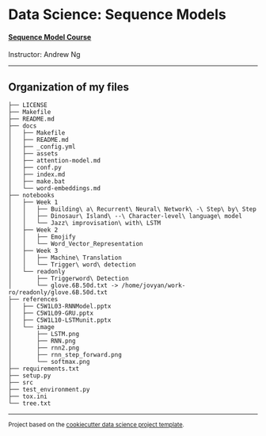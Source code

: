 Data Science: Sequence Models
==============================

#### [Sequence Model Course](https://www.coursera.org/learn/nlp-sequence-models/home/welcome)  

 Instructor: Andrew Ng


------------
Organization of my files
------------

    ├── LICENSE
    ├── Makefile
    ├── README.md
    ├── docs
    │   ├── Makefile
    │   ├── README.md
    │   ├── _config.yml
    │   ├── assets
    │   ├── attention-model.md
    │   ├── conf.py
    │   ├── index.md
    │   ├── make.bat
    │   └── word-embeddings.md
    ├── notebooks
    │   ├── Week 1
    │   │   ├── Building\ a\ Recurrent\ Neural\ Network\ -\ Step\ by\ Step
    │   │   ├── Dinosaur\ Island\ --\ Character-level\ language\ model
    │   │   └── Jazz\ improvisation\ with\ LSTM
    │   ├── Week 2
    │   │   ├── Emojify
    │   │   └── Word_Vector_Representation
    │   ├── Week 3
    │   │   ├── Machine\ Translation
    │   │   └── Trigger\ word\ detection
    │   └── readonly
    │       ├── Triggerword\ Detection
    │       └── glove.6B.50d.txt -> /home/jovyan/work-ro/readonly/glove.6B.50d.txt
    ├── references
    │   ├── C5W1L03-RNNModel.pptx
    │   ├── C5W1L09-GRU.pptx
    │   ├── C5W1L10-LSTMunit.pptx
    │   └── image
    │       ├── LSTM.png
    │       ├── RNN.png
    │       ├── rnn2.png
    │       ├── rnn_step_forward.png
    │       └── softmax.png
    ├── requirements.txt
    ├── setup.py
    ├── src
    ├── test_environment.py
    ├── tox.ini
    └── tree.txt


--------

<p><small>Project based on the <a target="_blank" href="https://drivendata.github.io/cookiecutter-data-science/">cookiecutter data science project template</a>. 
